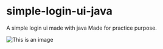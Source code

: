 # simple-login-ui-java
A simple login ui made with java 
Made for practice purpose.

![This is an image]()

